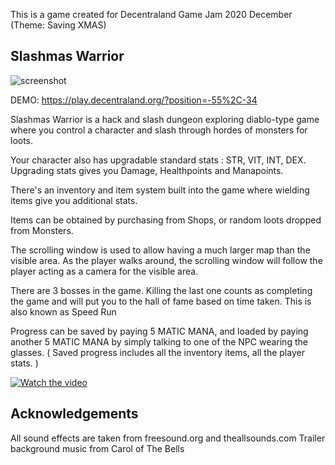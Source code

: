 This is a game created for Decentraland Game Jam 2020 December (Theme: Saving XMAS)

## Slashmas Warrior

![screenshot](https://github.com/tensaix2j/decentraland_cr/blob/master/screenshot/slashmas_ss_01.png)

DEMO:
https://play.decentraland.org/?position=-55%2C-34

Slashmas Warrior is a hack and slash dungeon exploring diablo-type game where you control a character and slash through hordes of monsters for loots.

Your character also has upgradable standard stats : STR, VIT, INT, DEX. Upgrading stats gives you Damage, Healthpoints and Manapoints.

There's an inventory and item system built into the game where wielding items give you additional stats.

Items can be obtained by purchasing from Shops, or random loots dropped from Monsters.


The scrolling window is used to allow having a much larger map than the visible area. As the player walks around, the scrolling window will follow the player acting as a camera for the visible area.

There are 3 bosses in the game. Killing the last one counts as completing the game and will put you to the hall of fame based on time taken. This is also known as Speed Run

Progress can be saved by paying 5 MATIC MANA, and loaded by paying another 5 MATIC MANA by simply talking to one of the NPC wearing the glasses.
( Saved progress includes all the inventory items, all the player stats. )


[![Watch the video](https://img.youtube.com/vi/XC_iHNEtlXE/hqdefault.jpg)](https://www.youtube.com/watch?v=XC_iHNEtlXE)


## Acknowledgements
All sound effects are taken from freesound.org and theallsounds.com 
Trailer background music from Carol of The Bells
